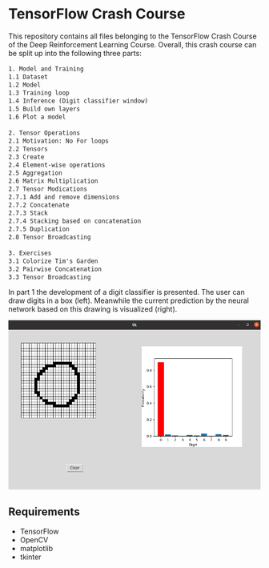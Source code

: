 # TensorFlow Crash Course

This repository contains all files belonging to the TensorFlow Crash Course of the Deep Reinforcement Learning Course.
Overall, this crash course can be split up into the following three parts:

```
1. Model and Training
1.1 Dataset 
1.2 Model
1.3 Training loop 
1.4 Inference (Digit classifier window)
1.5 Build own layers
1.6 Plot a model

2. Tensor Operations
2.1 Motivation: No For loops
2.2 Tensors
2.3 Create
2.4 Element-wise operations
2.5 Aggregation
2.6 Matrix Multiplication
2.7 Tensor Modications
2.7.1 Add and remove dimensions
2.7.2 Concatenate
2.7.3 Stack
2.7.4 Stacking based on concatenation
2.7.5 Duplication
2.8 Tensor Broadcasting

3. Exercises
3.1 Colorize Tim's Garden
3.2 Pairwise Concatenation
3.3 Tensor Broadcasting
```

In part 1 the development of a digit classifier is presented. 
The user can draw digits in a box (left). 
Meanwhile the current prediction by the neural network based on this drawing is visualized (right).

![Train and test loss](./media/DigitClassifier.png)

## Requirements

- TensorFlow
- OpenCV
- matplotlib
- tkinter